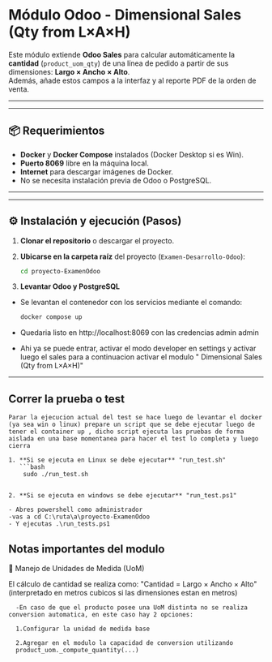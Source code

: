 # Módulo Odoo - Dimensional Sales (Qty from L×A×H)

Este módulo extiende **Odoo Sales** para calcular automáticamente la **cantidad** (`product_uom_qty`) de una línea de pedido a partir de sus dimensiones: **Largo × Ancho × Alto**.  
Además, añade estos campos a la interfaz y al reporte PDF de la orden de venta.

---

-----------------------------------------------------------------------------
## 📦 Requerimientos

- **Docker** y **Docker Compose** instalados (Docker Desktop si es Win).
- **Puerto 8069** libre en la máquina local.
- **Internet** para descargar imágenes de Docker.
- No se necesita instalación previa de Odoo o PostgreSQL.  

---

-----------------------------------------------------------------------------
## ⚙️ Instalación y ejecución (Pasos)

1. **Clonar el repositorio** o descargar el proyecto.
   
2. **Ubicarse en la carpeta raíz** del proyecto (`Examen-Desarrollo-Odoo`):
   ```bash
   cd proyecto-ExamenOdoo

3. **Levantar Odoo y PostgreSQL**
 - Se levantan el contenedor con los servicios mediante el comando: 
    ```bash
    docker compose up 

- Quedaria listo en http://localhost:8069 con las credencias admin admin 
  
- Ahi ya se puede entrar, activar el modo developer en settings y activar luego 
el sales para a continuacion activar el modulo " Dimensional Sales (Qty from L×A×H)" 

-----------------------------------------------------------------------------

## Correr la prueba o test  

    Parar la ejecucion actual del test se hace luego de levantar el docker (ya sea win o linux) prepare un script que se debe ejecutar luego de tener el container up , dicho script ejecuta las pruebas de forma aislada en una base momentanea para hacer el test lo completa y luego cierra

    1. **Si se ejecuta en Linux se debe ejecutar** "run_test.sh"
       ```bash
        sudo ./run_test.sh

    
    2. **Si se ejecuta en windows se debe ejecutar** "run_test.ps1"
   
    - Abres powershell como administrador
    -vas a cd C:\ruta\a\proyecto-ExamenOdoo
    - Y ejecutas .\run_tests.ps1

      

   


## Notas importantes del modulo

📖 Manejo de Unidades de Medida (UoM)

El cálculo de cantidad se realiza como: 
   "Cantidad = Largo × Ancho × Alto"  (interpretado en metros cubicos si las dimensiones estan en metros)
      

      -En caso de que el producto posee una UoM distinta no se realiza conversion automatica, en este caso hay 2 opciones:

      1.Configurar la unidad de medida base

      2.Agregar en el modulo la capacidad de conversion utilizando
      product_uom._compute_quantity(...)




    





